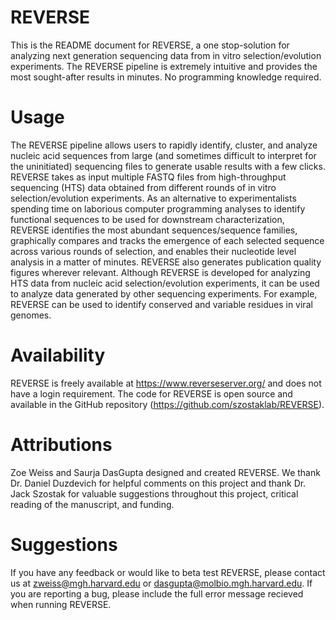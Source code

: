 # REVERSE
This is the README document for REVERSE, a one stop-solution for analyzing next generation sequencing data from in vitro selection/evolution experiments. The REVERSE pipeline is extremely intuitive and provides the most sought-after results in minutes. No programming knowledge required.                             


# Usage
The REVERSE pipeline allows users to rapidly identify, cluster, and analyze nucleic acid sequences from large (and sometimes difficult to interpret for the uninitiated) sequencing files to generate usable results with a few clicks. REVERSE takes as input multiple FASTQ files from high-throughput sequencing (HTS) data obtained from different rounds of in vitro selection/evolution experiments. As an alternative to experimentalists spending time on laborious computer programming analyses to identify functional sequences to be used for downstream characterization, REVERSE identifies the most abundant sequences/sequence families, graphically compares and tracks the emergence of each selected sequence across various rounds of selection, and enables their nucleotide level analysis in a matter of minutes. REVERSE also generates publication quality figures wherever relevant. Although REVERSE is developed for analyzing HTS data from nucleic acid selection/evolution experiments, it can be used to analyze data generated by other sequencing experiments. For example, REVERSE can be used to identify conserved and variable residues in viral genomes.

# Availability
REVERSE is freely available at https://www.reverseserver.org/ and does not have a login requirement. The code for REVERSE is open source and available in the GitHub repository (https://github.com/szostaklab/REVERSE).

# Attributions
Zoe Weiss and Saurja DasGupta designed and created REVERSE. We thank Dr. Daniel Duzdevich for helpful comments on this project and thank Dr. Jack Szostak for valuable suggestions throughout this project, critical reading of the manuscript, and funding.

# Suggestions
If you have any feedback or would like to beta test REVERSE, please contact us at zweiss@mgh.harvard.edu or dasgupta@molbio.mgh.harvard.edu. If you are reporting a bug, please include the full error message recieved when running REVERSE.
